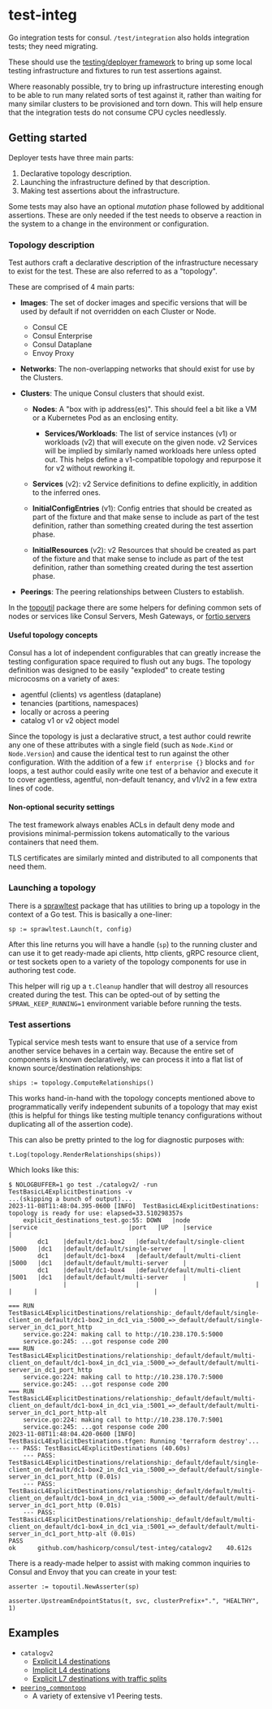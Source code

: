 # test-integ

Go integration tests for consul. `/test/integration` also holds integration tests; they need migrating.

These should use the [testing/deployer framework](../testing/deployer) to bring
up some local testing infrastructure and fixtures to run test assertions against.

Where reasonably possible, try to bring up infrastructure interesting enough to
be able to run many related sorts of test against it, rather than waiting for
many similar clusters to be provisioned and torn down. This will help ensure
that the integration tests do not consume CPU cycles needlessly.

## Getting started

Deployer tests have three main parts:

1. Declarative topology description.
2. Launching the infrastructure defined by that description.
3. Making test assertions about the infrastructure.

Some tests may also have an optional _mutation_ phase followed by additional
assertions. These are only needed if the test needs to observe a reaction in
the system to a change in the environment or configuration.

### Topology description

Test authors craft a declarative description of the infrastructure necessary to exist for the test.
These are also referred to as a "topology".

These are comprised of 4 main parts:

- **Images**: The set of docker images and specific versions that will be used
              by default if not overridden on each Cluster or Node.

  - Consul CE
  - Consul Enterprise
  - Consul Dataplane
  - Envoy Proxy

- **Networks**: The non-overlapping networks that should exist for use by the Clusters.

- **Clusters**: The unique Consul clusters that should exist.

  - **Nodes**: A "box with ip address(es)". This should feel a bit like a VM or
               a Kubernetes Pod as an enclosing entity.

    - **Services/Workloads**: The list of service instances (v1) or workloads
                              (v2) that will execute on the given node. v2
                              Services will be implied by similarly named
                              workloads here unless opted out. This helps
                              define a v1-compatible topology and repurpose it
                              for v2 without reworking it.

  - **Services** (v2): v2 Service definitions to define explicitly, in addition
                       to the inferred ones.

  - **InitialConfigEntries** (v1): Config entries that should be created as
                                   part of the fixture and that make sense to
                                   include as part of the test definition,
                                   rather than something created during the
                                   test assertion phase.

  - **InitialResources** (v2): v2 Resources that should be created as part of
                               the fixture and that make sense to include as
                               part of the test definition, rather than
                               something created during the test assertion
                               phase.

- **Peerings**: The peering relationships between Clusters to establish.

In the [topoutil](./topoutil) package there are some helpers for defining
common sets of nodes or services like Consul Servers, Mesh Gateways, or [fortio
servers](https://github.com/fortio/fortio)

#### Useful topology concepts

Consul has a lot of independent configurables that can greatly increase the
testing configuration space required to flush out any bugs. The topology
definition was designed to be easily "exploded" to create testing microcosms on
a variety of axes:

- agentful (clients) vs agentless (dataplane)
- tenancies (partitions, namespaces)
- locally or across a peering
- catalog v1 or v2 object model

Since the topology is just a declarative struct, a test author could rewrite
any one of these attributes with a single field (such as `Node.Kind` or
`Node.Version`) and cause the identical test to run against the other
configuration. With the addition of a few `if enterprise {}` blocks and `for`
loops, a test author could easily write one test of a behavior and execute it
to cover agentless, agentful, non-default tenancy, and v1/v2 in a few extra
lines of code.

#### Non-optional security settings

The test framework always enables ACLs in default deny mode and provisions
minimal-permission tokens automatically to the various containers that need
them.

TLS certificates are similarly minted and distributed to all components that
need them.

### Launching a topology

There is a [sprawltest](../testing/deployer/sprawl/sprawltest) package that has
utilities to bring up a topology in the context of a Go test. This is basically a one-liner:

    sp := sprawltest.Launch(t, config)

After this line returns you will have a handle (`sp`) to the running cluster
and can use it to get ready-made api clients, http clients, gRPC resource
client, or test sockets open to a variety of the topology components for use in
authoring test code.

This helper will rig up a `t.Cleanup` handler that will destroy all resources
created during the test. This can be opted-out of by setting the
`SPRAWL_KEEP_RUNNING=1` environment variable before running the tests.

### Test assertions

Typical service mesh tests want to ensure that use of a service from another
service behaves in a certain way. Because the entire set of components is known
declaratively, we can process it into a flat list of known source/destination
relationships:

    ships := topology.ComputeRelationships()

This works hand-in-hand with the topology concepts mentioned above to
programmatically verify independent subunits of a topology that may exist (this
is helpful for things like testing multiple tenancy configurations without
duplicating all of the assertion code).

This can also be pretty printed to the log for diagnostic purposes with:

	t.Log(topology.RenderRelationships(ships))

Which looks like this:

    $ NOLOGBUFFER=1 go test ./catalogv2/ -run TestBasicL4ExplicitDestinations -v
    ...(skipping a bunch of output)...
    2023-11-08T11:48:04.395-0600 [INFO]  TestBasicL4ExplicitDestinations: topology is ready for use: elapsed=33.510298357s
        explicit_destinations_test.go:55: DOWN   |node               |service                         |port   |UP    |service                         |
            dc1    |default/dc1-box2   |default/default/single-client   |5000   |dc1   |default/default/single-server   |
            dc1    |default/dc1-box4   |default/default/multi-client    |5000   |dc1   |default/default/multi-server    |
            dc1    |default/dc1-box4   |default/default/multi-client    |5001   |dc1   |default/default/multi-server    |
                   |                   |                                |       |      |                                |

    === RUN   TestBasicL4ExplicitDestinations/relationship:_default/default/single-client_on_default/dc1-box2_in_dc1_via_:5000_=>_default/default/single-server_in_dc1_port_http
        service.go:224: making call to http://10.238.170.5:5000
        service.go:245: ...got response code 200
    === RUN   TestBasicL4ExplicitDestinations/relationship:_default/default/multi-client_on_default/dc1-box4_in_dc1_via_:5000_=>_default/default/multi-server_in_dc1_port_http
        service.go:224: making call to http://10.238.170.7:5000
        service.go:245: ...got response code 200
    === RUN   TestBasicL4ExplicitDestinations/relationship:_default/default/multi-client_on_default/dc1-box4_in_dc1_via_:5001_=>_default/default/multi-server_in_dc1_port_http-alt
        service.go:224: making call to http://10.238.170.7:5001
        service.go:245: ...got response code 200
    2023-11-08T11:48:04.420-0600 [INFO]  TestBasicL4ExplicitDestinations.tfgen: Running 'terraform destroy'...
    --- PASS: TestBasicL4ExplicitDestinations (40.60s)
        --- PASS: TestBasicL4ExplicitDestinations/relationship:_default/default/single-client_on_default/dc1-box2_in_dc1_via_:5000_=>_default/default/single-server_in_dc1_port_http (0.01s)
        --- PASS: TestBasicL4ExplicitDestinations/relationship:_default/default/multi-client_on_default/dc1-box4_in_dc1_via_:5000_=>_default/default/multi-server_in_dc1_port_http (0.01s)
        --- PASS: TestBasicL4ExplicitDestinations/relationship:_default/default/multi-client_on_default/dc1-box4_in_dc1_via_:5001_=>_default/default/multi-server_in_dc1_port_http-alt (0.01s)
    PASS
    ok  	github.com/hashicorp/consul/test-integ/catalogv2	40.612s

There is a ready-made helper to assist with making common inquiries to Consul
and Envoy that you can create in your test:

    asserter := topoutil.NewAsserter(sp)

    asserter.UpstreamEndpointStatus(t, svc, clusterPrefix+".", "HEALTHY", 1)

## Examples

- `catalogv2`
  - [Explicit L4 destinations](./catalogv2/explicit_destinations_test.go)
  - [Implicit L4 destinations](./catalogv2/implicit_destinations_test.go)
  - [Explicit L7 destinations with traffic splits](./catalogv2/explicit_destinations_l7_test.go)
- [`peering_commontopo`](./peering_commontopo)
  - A variety of extensive v1 Peering tests. 
